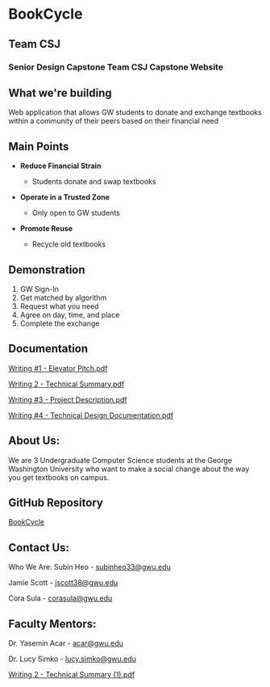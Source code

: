 
# BookCycle

## Team CSJ

### **Senior Design Capstone Team CSJ Capstone Website**

## What we're building

Web application that allows GW students to donate and exchange textbooks within a community of their peers based on their financial need

## Main Points

* **Reduce Financial Strain**

  - Students donate and swap textbooks

* **Operate in a Trusted Zone**

  - Only open to GW students

* **Promote Reuse**

  - Recycle old textbooks

## Demonstration

1. GW Sign-In 
2. Get matched by algorithm 
3. Request what you need
4. Agree on day, time, and place
5. Complete the exchange

## Documentation

[Writing #1 - Elevator Pitch.pdf](https://github.com/corasula/corasula.github.io/files/10681042/Elevator.Pitch.Team.CSJ.pdf)

[Writing 2 - Technical Summary.pdf](https://github.com/corasula/corasula.github.io/files/10681043/Writing.2.-.Technical.Summary.1.pdf)

[Writing #3 - Project Description.pdf](https://github.com/corasula/corasula.github.io/files/10681046/Team.CSJ.Writing.3.1.pdf)

[Writing #4 - Technical Design Documentation.pdf](https://github.com/corasula/corasula.github.io/files/10681047/Writing.4.2.pdf)


## About Us: 

We are 3 Undergraduate Computer Science students at the George Washington University who want to make a social change about the way you get textbooks on campus.

## GitHub Repository

[BookCycle](https://github.com/JamieScottC/BookCycle)

## Contact Us:

Who We Are: Subin Heo - subinheo33@gwu.edu

Jamie Scott - jscott38@gwu.edu

Cora Sula - corasula@gwu.edu

## Faculty Mentors:

Dr. Yasemin Acar - acar@gwu.edu

Dr. Lucy Simko - lucy.simko@gwu.edu

[Writing 2 - Technical Summary (1).pdf](https://github.com/corasula/corasula.github.io/files/10681069/Writing.2.-.Technical.Summary.1.pdf)

